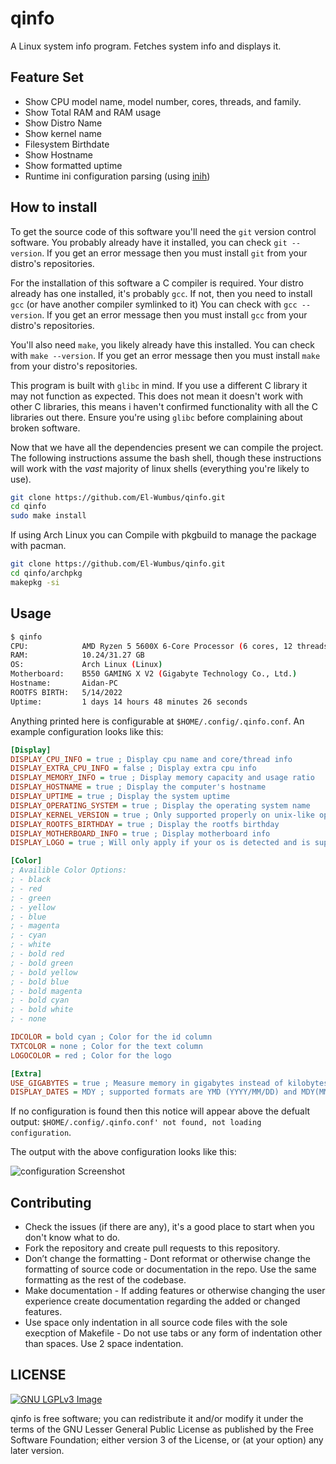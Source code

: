 # qinfo

A Linux system info program. Fetches system info and displays it.  

## Feature Set

* Show CPU model name, model number, cores, threads, and family.
* Show Total RAM and RAM usage
* Show Distro Name
* Show kernel name
* Filesystem Birthdate
* Show Hostname
* Show formatted uptime
* Runtime ini configuration parsing (using [inih](https://github.com/benhoyt/inih))

## How to install

To get the source code of this software you'll need the `git` version control software.
You probably already have it installed, you can check `git --version`.
If you get an error message then you must install `git` from your distro's repositories.

For the installation of this software a C compiler is required. Your distro already has one installed, it's probably `gcc`.
If not, then you need to install `gcc` (or have another compiler symlinked to it) You can check with `gcc --version`. If you get an error message then you must install
`gcc` from your distro's repositories.

You'll also need `make`, you likely already have this installed. You can check with `make --version`.
If you get an error message then you must install `make` from your distro's repositories.

This program is built with `glibc` in mind. If you use a different C library it may not function as expected.
This does not mean it doesn't work with other C libraries, this means i haven't confirmed functionality with
all the C libraries out there. Ensure you're using `glibc` before complaining about broken software.

Now that we have all the dependencies present we can compile the project. The following instructions assume the bash shell, though these instructions will work with the *vast* majority of linux shells (everything you're likely to use).

```bash
git clone https://github.com/El-Wumbus/qinfo.git
cd qinfo
sudo make install
```

If using Arch Linux you can Compile with pkgbuild to manage the package with pacman.

```bash
git clone https://github.com/El-Wumbus/qinfo.git
cd qinfo/archpkg
makepkg -si
```

## Usage

```bash
$ qinfo
CPU:            AMD Ryzen 5 5600X 6-Core Processor (6 cores, 12 threads)
RAM:            10.24/31.27 GB
OS:             Arch Linux (Linux)
Motherboard:    B550 GAMING X V2 (Gigabyte Technology Co., Ltd.)
Hostname:       Aidan-PC
ROOTFS BIRTH:   5/14/2022
Uptime:         1 days 14 hours 48 minutes 26 seconds
```

Anything printed here is configurable at `$HOME/.config/.qinfo.conf`. An example configuration looks like this:

```ini
[Display]
DISPLAY_CPU_INFO = true ; Display cpu name and core/thread info
DISPLAY_EXTRA_CPU_INFO = false ; Display extra cpu info
DISPLAY_MEMORY_INFO = true ; Display memory capacity and usage ratio
DISPLAY_HOSTNAME = true ; Display the computer's hostname
DISPLAY_UPTIME = true ; Display the system uptime
DISPLAY_OPERATING_SYSTEM = true ; Display the operating system name
DISPLAY_KERNEL_VERSION = true ; Only supported properly on unix-like operating systems
DISPLAY_ROOTFS_BIRTHDAY = true ; Display the rootfs birthday
DISPLAY_MOTHERBOARD_INFO = true ; Display motherboard info
DISPLAY_LOGO = true ; Will only apply if your os is detected and is supported.

[Color]
; Availible Color Options:
; - black
; - red
; - green
; - yellow
; - blue
; - magenta
; - cyan
; - white
; - bold red
; - bold green
; - bold yellow
; - bold blue
; - bold magenta
; - bold cyan
; - bold white
; - none

IDCOLOR = bold cyan ; Color for the id column
TXTCOLOR = none ; Color for the text column
LOGOCOLOR = red ; Color for the logo

[Extra]
USE_GIGABYTES = true ; Measure memory in gigabytes instead of kilobytes
DISPLAY_DATES = MDY ; supported formats are YMD (YYYY/MM/DD) and MDY(MM/DD/YYYY).

```

If no configuration is found then this notice will appear above the defualt output: `$HOME/.config/.qinfo.conf' not found, not loading configuration`.

The output with the above configuration looks like this:

![configuration Screenshot](https://i.imgur.com/ZmKwxAw.png)

## Contributing

* Check the issues (if there are any), it's a good place to start when you don't know what to do.
* Fork the repository and create pull requests to this repository.
* Don’t change the formatting - Dont reformat or otherwise change the formatting of source code or documentation in the repo. Use the same formatting as the rest of the codebase.
* Make documentation - If adding features or otherwise changing the user experience create documentation regarding the added or changed features.
* Use space only indentation in all source code files with the sole execption of Makefile - Do not use tabs or any form of indentation other than spaces. Use 2 space indentation.

## LICENSE

[![GNU LGPLv3 Image](https://www.gnu.org/graphics/lgplv3-147x51.png)](https://www.gnu.org/licenses/lgpl-3.0.html)  

qinfo is free software; you can redistribute it and/or modify it under the terms of the GNU Lesser General Public License as published by the Free Software Foundation;
either version 3 of the License, or (at your option) any later version.
